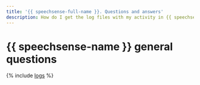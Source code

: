 ```yaml
---
title: '{{ speechsense-full-name }}. Questions and answers'
description: How do I get the log files with my activity in {{ speechsense-full-name }}? Find the answer to this and other questions in this article.
---
```


# {{ speechsense-name }} general questions

{% include [logs](../../_qa/logs.md) %}
